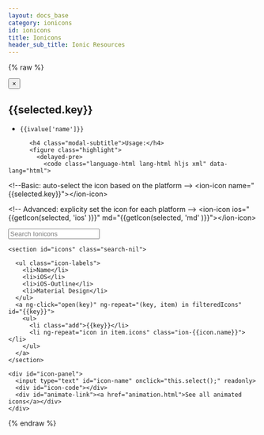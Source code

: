 ```yaml
---
layout: docs_base
category: ionicons
id: ionicons
title: Ionicons
header_sub_title: Ionic Resources
---
```


<div class="docs-ionicons" ng-controller="IoniconDocsCtrl">

  {% raw %}
  <div id="ionicons-modal"
       class="modal fade"
       tabindex="-1"
       role="dialog">
    <div class="modal-dialog" role="document">
      <div class="modal-content">
        <div class="modal-body">
          <button type="button" class="close" data-dismiss="modal" aria-label="Close"><span aria-hidden="true">&times;</span></button>
          <h2 class="modal-title title">{{selected.key}}</h2>
          <ul class="modal-icons">
            <li ng-repeat="(ikey, ivalue) in selected.icons">
              <i class="ion-{{ivalue['name']}}"></i>
              <code>{{ivalue['name']}}</code>
            </li>
          </ul>

          <h4 class="modal-subtitle">Usage:</h4>
          <figure class="highlight">
            <delayed-pre>
              <code class="language-html lang-html hljs xml" data-lang="html">
  <span class="hljs-comment">&lt;!--Basic: auto-select the icon based on the platform --&gt;</span>
  <span class="hljs-keyword">&lt;ion-icon</span> <span class="hljs-built_in">name=</span><span class="hljs-string">"{{selected.key}}"</span><span class="hljs-keyword">&gt;&lt;/ion-icon&gt;</span>

  <span class="hljs-comment">&lt;!-- Advanced: explicity set the icon for each platform --&gt;</span>
  <span class="hljs-keyword">&lt;ion-icon</span> <span class="hljs-built_in">ios=</span><span class="hljs-string">"{{getIcon(selected, 'ios' )}}"</span> <span class="hljs-built_in">md=</span><span class="hljs-string">"{{getIcon(selected, 'md' )}}"</span><span class="hljs-keyword">&gt;&lt;/ion-icon&gt;</span>
              </code>
            </delayed-pre>
          </figure>
        </div>
      </div>
    </div>
  </div>

  <form class="search">
    <input id="search-ionicons"
           type="search"
           placeholder="Search Ionicons"
           ng-model="searchTerm">
  </form>

    <section id="icons" class="search-nil">

      <ul class="icon-labels">
        <li>Name</li>
        <li>iOS</li>
        <li>iOS-Outline</li>
        <li>Material Design</li>
      </ul>
      <a ng-click="open(key)" ng-repeat="(key, item) in filteredIcons" id="{{key}}">
        <ul>
          <li class="add">{{key}}</li>
          <li ng-repeat="icon in item.icons" class="ion-{{icon.name}}"></li>
        </ul>
      </a>
    </section>

    <div id="icon-panel">
      <input type="text" id="icon-name" onclick="this.select();" readonly>
      <div id="icon-code"></div>
      <div id="animate-link"><a href="animation.html">See all animated icons</a></div>
    </div>



  </div>

  <script>
  window.isIoniconsPage = true;
  </script>


  {% endraw %}
